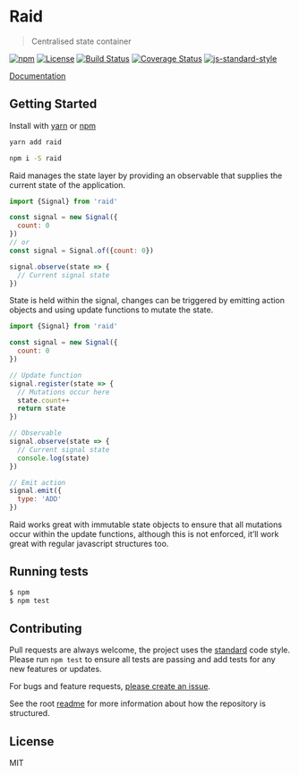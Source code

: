 
# Raid

> Centralised state container

[![npm](https://img.shields.io/npm/v/raid.svg?style=flat)](https://www.npmjs.com/package/raid)
[![License](https://img.shields.io/npm/l/raid.svg)](https://www.npmjs.com/package/raid)
[![Build Status](https://travis-ci.org/mattstyles/raid.svg?branch=master)](https://travis-ci.org/mattstyles/raid)
[![Coverage Status](https://coveralls.io/repos/mattstyles/raid/badge.svg?branch=master&service=github)](https://coveralls.io/github/mattstyles/raid?branch=master)
[![js-standard-style](https://img.shields.io/badge/code%20style-standard-brightgreen.svg)](http://standardjs.com/)

[Documentation](https://mattstyles.github.io/raid/)

## Getting Started

Install with [yarn](https://yarnpkg.com) or [npm](https://npmjs.com)

```sh
yarn add raid
```

```sh
npm i -S raid
```

Raid manages the state layer by providing an observable that supplies the current state of the application.

```js
import {Signal} from 'raid'

const signal = new Signal({
  count: 0
})
// or
const signal = Signal.of({count: 0})

signal.observe(state => {
  // Current signal state
})
```

State is held within the signal, changes can be triggered by emitting action objects and using update functions to mutate the state.

```js
import {Signal} from 'raid'

const signal = new Signal({
  count: 0
})

// Update function
signal.register(state => {
  // Mutations occur here
  state.count++
  return state
})

// Observable
signal.observe(state => {
  // Current signal state
  console.log(state)
})

// Emit action
signal.emit({
  type: 'ADD'
})
```

Raid works great with immutable state objects to ensure that all mutations occur within the update functions, although this is not enforced, it’ll work great with regular javascript structures too.

## Running tests

```sh
$ npm
$ npm test
```

## Contributing

Pull requests are always welcome, the project uses the [standard](http://standardjs.com) code style. Please run `npm test` to ensure all tests are passing and add tests for any new features or updates.

For bugs and feature requests, [please create an issue](https://github.com/mattstyles/raid/issues).

See the root [readme](https://github.com/mattstyles/raid) for more information about how the repository is structured.

## License

MIT

